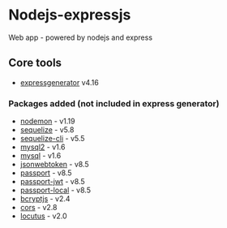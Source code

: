# Nodejs-expressjs

Web app - powered by nodejs and express

## Core tools

- [expressgenerator](https://expressjs.com/fr/starter/generator.html) v4.16

### Packages added (not included in express generator)

- [nodemon](https://nodemon.io/) - v1.19
- [sequelize](https://sequelizejs.com/) - v5.8
- [sequelize-cli](https://sequelizejs.com/) - v5.5
- [mysql2](https://www.npmjs.com/package/mysql2) - v1.6
- [mysql](https://www.npmjs.com/package/mysql2) - v1.6
- [jsonwebtoken](https://www.jsonwebtoken.io/) - v8.5
- [passport](http://www.passportjs.org/) - v8.5
- [passport-jwt](http://www.passportjs.org/packages/passport-jwt/) - v8.5
- [passport-local](http://www.passportjs.org/packages/passport-local/) - v8.5
- [bcryptjs](https://www.npmjs.com/package/bcryptjs) - v2.4
- [cors](https://www.npmjs.com/package/cors) - v2.8
- [locutus](http://locutus.io) - v2.0

